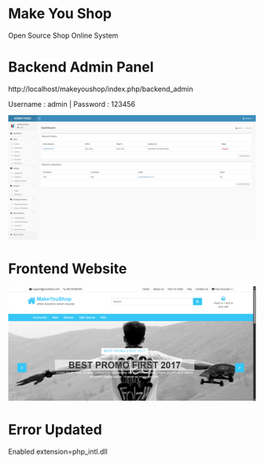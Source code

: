 # Make You Shop
Open Source Shop Online System

# Backend Admin Panel
http://localhost/makeyoushop/index.php/backend_admin

Username : admin | Password : 123456

![makeyoushop_backend](https://github.com/jwnkool/makeyoushop/blob/master/makeyoushop-backend.PNG)

# Frontend Website
![makeyoushop_backend](https://github.com/jwnkool/makeyoushop/blob/master/makeyoushop_frontend.PNG)

# Error Updated
Enabled extension=php_intl.dll
